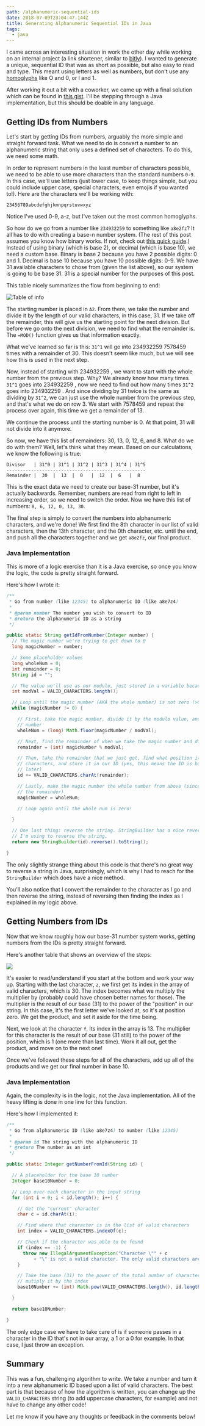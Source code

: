 ```yaml
---
path: /alphanumeric-sequential-ids
date: 2018-07-09T23:04:47.144Z
title: Generating Alphanumeric Sequential IDs in Java
tags:
  - java
---
```

I came across an interesting situation in work the other day while working on an internal project (a link shortener, similar to [bitly](https://bitly.com/)). I wanted to generate a unique, sequential ID that was as short as possible, but also easy to read and type. This meant using letters as well as numbers, but don't use any [homoglyphs](https://en.wikipedia.org/wiki/Homoglyph) like O and 0, or l and 1. 

After working it out a bit with a coworker, we came up with a final solution which can be found in [this gist](https://gist.github.com/nicholasjackson827/eb196f376ca0e624b0c690677b49bf86). I'll be stepping through a Java implementation, but this should be doable in any language.

## Getting IDs from Numbers

Let's start by getting IDs from numbers, arguably the more simple and straight forward task. What we need to do is convert a number to an alphanumeric string that only uses a defined set of characters. To do this, we need some math. 

In order to represent numbers in the least number of characters possible, we need to be able to use more characters than the standard numbers `0-9`. In this case, we'll use letters (just lower case, to keep things simple, but you could include upper case, special characters, even emojis if you wanted to!). Here are the characters we'll be working with:

```
23456789abcdefghjkmnpqrstuvwxyz
```

Notice I've used 0-9, a-z, but I've taken out the most common homoglyphs.

So how do we go from a number like `234932259` to something like `a8e2fz`? It all has to do with creating a base-n number system. (The rest of this post assumes you know how binary works. If not, check out [this quick guide](https://www.mathsisfun.com/binary-number-system.html).) Instead of using binary (which is base 2), or decimal (which is base 10), we need a custom base. Binary is base 2 because you have 2 possible digits: 0 and 1. Decimal is base 10 because you have 10 possible digits: 0-9. We have 31 available characters to chose from (given the list above), so our system is going to be base 31. 31 is a special number for the purposes of this post. 

This table nicely summarizes the flow from beginning to end:

![Table of info](/assets/excel_2018-07-09_19-53-05.png)

The starting number is placed in `A2`. From there, we take the number and divide it by the length of our valid characters, in this case, 31. If we take off the remainder, this will give us the starting point for the next division. But before we go onto the next division, we need to find what the remainder is. The `=MOD()` function gives us that information exactly.

What we've learned so far is this: `31^1` will go into 234932259
 7578459 times with a remainder of 30. This doesn't seem like much, but we will see how this is used in the next step. 

Now, instead of starting with 234932259
, we want to start with the whole number from the previous step. Why? We already know how many times `31^1` goes into 234932259
, now we need to find out how many times `31^2` goes into 234932259
. And since dividing by 31 twice is the same as dividing by `31^2`, we can just use the whole number from the previous step, and that's what we do on row 3. We start with 7578459 and repeat the process over again, this time we get a remainder of 13. 

We continue the process until the starting number is 0. At that point, 31 will not divide into it anymore. 

So now, we have this list of remainders: 30, 13, 0, 12, 6, and 8. What do we do with them? Well, let's think what they mean. Based on our calculations, we know the following is true:

```
Divisor   | 31^0 | 31^1 | 31^2 | 31^3 | 31^4 | 31^5
---------------------------------------------------
Remainder |  30  |  13  |  0   |  12  |  6   |  8  
```

This is the exact data we need to create our base-31 number, but it's actually backwards. Remember, numbers are read from right to left in increasing order, so we need to switch the order. Now we have this list of numbers: `8, 6, 12, 0, 13, 30`. 

The final step is simply to convert the numbers into alphanumeric characters, and we're done! We first find the 8th character in our list of valid characters, then the 13th character, and the 0th character, etc. until the end, and push all the characters together and we get `a8e2fz`, our final product. 

### Java Implementation

This is more of a logic exercise than it is a Java exercise, so once you know the logic, the code is pretty straight forward. 

Here's how I wrote it: 

```java
/**
 * Go from number (like 12345) to alphanumeric ID (like a8e7z4)
 *
 * @param number The number you wish to convert to ID
 * @return the alphanumeric ID as a string
 */

public static String getIdFromNumber(Integer number) {
  // The magic number we're trying to get down to 0
  long magicNumber = number;

  // Some placeholder values
  long wholeNum = 0;
  int remainder = 0;
  String id = "";

  // The value we'll use as our modulo, just stored in a variable because it's simpler
  int modVal = VALID_CHARACTERS.length();

  // Loop until the magic number (AKA the whole number) is not zero (>0 also works)
  while (magicNumber != 0) {

    // First, take the magic number, divide it by the modulo value, and store that as our whole
    // number
    wholeNum = (long) Math.floor(magicNumber / modVal);

    // Next, find the remainder of when we take the magic number and divide it by the modulo value
    remainder = (int) magicNumber % modVal;

    // Then, take the remainder that we just got, find what position it is in our valid
    // characters, and store it in our ID (yes, this means the ID is backwards, but we fix that
    // later)
    id += VALID_CHARACTERS.charAt(remainder);

    // Lastly, make the magic number the whole number from above (since we don't need to deal with
    // the remainder)
    magicNumber = wholeNum;

    // Loop again until the whole num is zero!

  }

  // One last thing: reverse the string. StringBuilder has a nice reverse method, so that's what
  // I'm using to reverse the string.
  return new StringBuilder(id).reverse().toString();

}
```

The only slightly strange thing about this code is that there's no great way to reverse a string in Java, surprisingly, which is why I had to reach for the `StringBuilder` which does have a nice method. 

You'll also notice that I convert the remainder to the character as I go and then reverse the string, instead of reversing then finding the index as I explained in my logic above. 

## Getting Numbers from IDs

Now that we know roughly how our base-31 number system works, getting numbers from the IDs is pretty straight forward. 

Here's another table that shows an overview of the steps:

![](/assets/excel_2018-07-09_20-30-39.png)

It's easier to read/understand if you start at the bottom and work your way up. Starting with the last character, `z`, we first get its index in the array of valid characters, which is 30. The index becomes what we multiply the multiplier by (probably could have chosen better names for those). The multiplier is the result of our base (31) to the power of the "position" in our string. In this case, it's the first letter we've looked at, so it's at position zero. We get the product, and set it aside for the time being. 

Next, we look at the character `f`. Its index in the array is 13. The multiplier for this character is the result of our base (31 still) to the power of the position, which is 1 (one more than last time). Work it all out, get the product, and move on to the next one!

Once we've followed these steps for all of the characters, add up all of the products and we get our final number in base 10. 

### Java Implementation

Again, the complexity is in the logic, not the Java implementation. All of the heavy lifting is done in one line for this function. 

Here's how I implemented it:

```java
/**
 * Go from alphanumeric ID (like a8e7z4) to number (like 12345)
 *
 * @param id The string with the alphanumeric ID
 * @return The number as an int
 */

public static Integer getNumberFromId(String id) {

  // A placeholder for the base 10 number
  Integer base10Number = 0;

  // Loop over each character in the input string
  for (int i = 0; i < id.length(); i++) {

    // Get the "current" character
    char c = id.charAt(i);

    // Find where that character is in the list of valid characters
    int index = VALID_CHARACTERS.indexOf(c);

    // Check if the character was able to be found
    if (index == -1) {
      throw new IllegalArgumentException("Character \"" + c
          + "\" is not a valid character. The only valid characters are: " + VALID_CHARACTERS);
    }

    // Take the base (31) to the power of the total number of characters, minus i, minus 1, and
    // mutiply it by the index
    base10Number += (int) Math.pow(VALID_CHARACTERS.length(), id.length() - i - 1) * index;

  }

  return base10Number;

}
```

The only edge case we have to take care of is if someone passes in a character in the ID that's not in our array, a 1 or a 0 for example. In that case, I just throw an exception. 

## Summary

This was a fun, challenging algorithm to write. We take a number and turn it into a new alphanumeric ID based upon a list of valid characters. The best part is that because of how the algorithm is written, you can change up the `VALID_CHARACTERS` string (to add uppercase characters, for example) and not have to change any other code! 

Let me know if you have any thoughts or feedback in the comments below!
